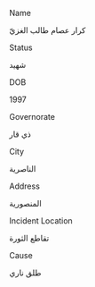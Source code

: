 Name

كرار عصام طالب الغزيّ

Status

شهيد

DOB

1997

Governorate

ذي قار

City

الناصرية

Address

المنصورية

Incident Location

تقاطع الثورة

Cause

طلق ناري 